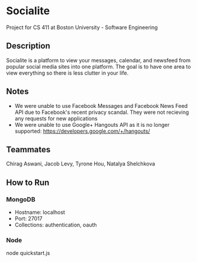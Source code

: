 # Socialite
Project for CS 411 at Boston University - Software Engineering

## Description
Socialite is a platform to view your messages, calendar, and newsfeed from popular social media sites into one platform. The goal is to have one area to view everything so there is less clutter in your life.

## Notes
- We were unable to use Facebook Messages and Facebook News Feed API due to Facebook's recent privacy scandal. They were not recieving any requests for new applications
- We were unable to use Google+ Hangouts API as it is no longer supported: https://developers.google.com/+/hangouts/

## Teammates
Chirag Aswani, Jacob Levy, Tyrone Hou, Natalya Shelchkova

## How to Run
### MongoDB
- Hostname: localhost
- Port: 27017
- Collections: authentication, oauth
### Node
node quickstart.js
